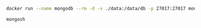 ```bash
docker run --name mongodb --rm -d -v ./data:/data/db -p 27017:27017 mongo:latest
```

```bash
mongosh
```
